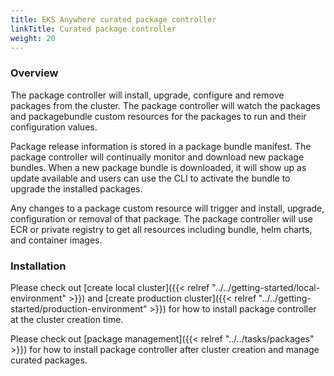 ```yaml
---
title: EKS Anywhere curated package controller
linkTitle: Curated package controller
weight: 20
---
```


### Overview
The package controller will install, upgrade, configure and remove packages from the cluster. The package controller will watch the packages and packagebundle custom resources for the packages to run and their configuration values.

Package release information is stored in a package bundle manifest. The package controller will continually monitor and download new package bundles. When a new package bundle is downloaded, it will show up as update available and users can use the CLI to activate the bundle to upgrade the installed packages.

Any changes to a package custom resource will trigger and install, upgrade, configuration or removal of that package. The package controller will use ECR or private registry to get all resources including bundle, helm charts, and container images.

### Installation
Please check out [create local cluster]({{< relref "../../getting-started/local-environment" >}}) and [create production cluster]({{< relref "../../getting-started/production-environment" >}}) for how to install package controller at the cluster creation time. 

Please check out [package management]({{< relref "../../tasks/packages" >}}) for how to install package controller after cluster creation and manage curated packages.